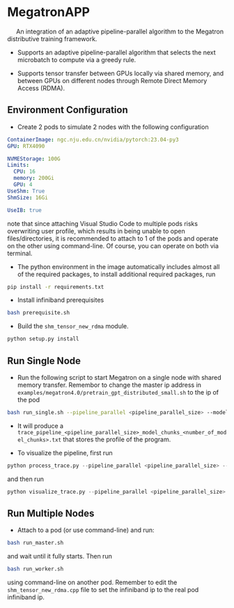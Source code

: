 # MegatronAPP

$\quad$ An integration of an adaptive pipeline-parallel algorithm to the Megatron distributive training framework.

- Supports an adaptive pipeline-parallel algorithm that selects the next microbatch to compute via a greedy rule.

- Supports tensor transfer between GPUs locally via shared memory, and between GPUs on different nodes through Remote Direct Memory Access (RDMA).

## Environment Configuration

- Create $2$ pods to simulate $2$ nodes with the following configuration

```yaml
ContainerImage: ngc.nju.edu.cn/nvidia/pytorch:23.04-py3
GPU: RTX4090

NVMEStorage: 100G
Limits:
  CPU: 16
  memory: 200Gi
  GPU: 4
UseShm: True
ShmSize: 16Gi

UseIB: true
```

note that since attaching Visual Studio Code to multiple pods risks overwriting user profile, which results in being unable to open files/directories, it is recommended to attach to $1$ of the pods and operate on the other using command-line. Of course, you can operate on both via terminal.

- The python environment in the image automatically includes almost all of the required packages, to install additional required packages, run

```bash
pip install -r requirements.txt
```

- Install infiniband prerequisites

```bash
bash prerequisite.sh
```

- Build the `shm_tensor_new_rdma` module.

```bash
python setup.py install
```

## Run Single Node

- Run the following script to start Megatron on a single node with shared memory transfer. Remembor to change the master ip address in `examples/megatron4.0/pretrain_gpt_distributed_small.sh` to the ip of the pod

```bash
bash run_single.sh --pipeline_parallel <pipeline_parallel_size> --model_chunks <number_of_model_chunks>
```

- It will produce a `trace_pipeline_<pipeline_parallel_size>_model_chunks_<number_of_model_chunks>.txt` that stores the profile of the program.

- To visualize the pipeline, first run

```python
python process_trace.py --pipeline_parallel <pipeline_parallel_size> --model_chunks <number_of_model_chunks>
```

and then run

```python
python visualize_trace.py --pipeline_parallel <pipeline_parallel_size> --model_chunks <number_of_model_chunks>
```

## Run Multiple Nodes

- Attach to a pod (or use command-line) and run:

```bash
bash run_master.sh
```

and wait until it fully starts. Then run

```bash
bash run_worker.sh
```

using command-line on another pod. Remember to edit the `shm_tensor_new_rdma.cpp` file to set the infiniband ip to the real pod infiniband ip.
